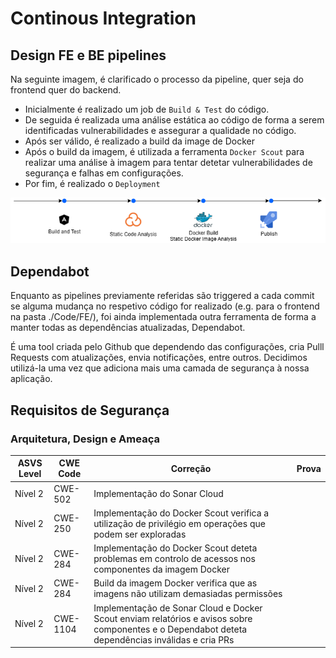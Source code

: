 # Continous Integration

## Design FE e BE pipelines

Na seguinte imagem, é clarificado o processo da pipeline, quer seja do frontend quer do backend.

- Inicialmente é realizado um job de ```Build & Test``` do código.
- De seguida é realizada uma análise estática ao código de forma a serem identificadas vulnerabilidades e assegurar a qualidade no código.
- Após ser válido, é realizado a build da image de Docker
- Após o build da imagem, é utilizada a ferramenta ```Docker Scout``` para realizar uma análise à imagem para tentar detetar vulnerabilidades de segurança e falhas em configurações.
- Por fim, é realizado o ```Deployment```

![alt text](./MarkdownImages/Pipeline/pipeline-flow.drawio.png)

## Dependabot

Enquanto as pipelines previamente referidas são triggered a cada commit se alguma mudança no respetivo código for realizado (e.g. para o frontend na pasta ./Code/FE/), foi ainda implementada outra ferramenta de forma a manter todas as dependências atualizadas, Dependabot.

É uma tool criada pelo Github que dependendo das configurações, cria Pulll Requests com atualizações, envia notificações, entre outros.
Decidimos utilizá-la uma vez que adiciona mais uma camada de segurança à nossa aplicação.

## Requisitos de Segurança

### Arquitetura, Design e Ameaça

| ASVS Level | CWE Code | Correção | Prova |
|------------|----------|----------|----------| 
| Nível 2    | CWE-502  | Implementação do Sonar Cloud |  |
| Nível 2    | CWE-250  | Implementação do Docker Scout verifica a utilização de privilégio em operações que podem ser exploradas |  |
| Nível 2    | CWE-284  | Implementação do Docker Scout deteta problemas em controlo de acessos nos componentes da imagem Docker |  |
| Nível 2    | CWE-284  | Build da imagem Docker verifica que as imagens não utilizam demasiadas permissões |  |
| Nível 2    | CWE-1104  | Implementação de Sonar Cloud e Docker Scout enviam relatórios e avisos sobre componentes e o Dependabot deteta dependências inválidas e cria PRs |  |